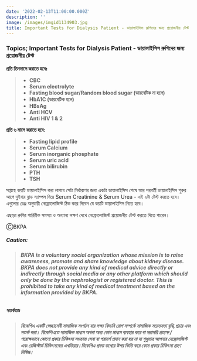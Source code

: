 ```yaml
---
date: '2022-02-13T11:00:00.000Z'
description: ''
image: /images/imgid1134903.jpg
title: Important Tests for Dialysis Patient - ডায়ালাইসিস রুগিদের জন্য প্রয়োজনীয় টেস্ট
---
```





### Topics; Important Tests for Dialysis Patient - ডায়ালাইসিস রুগিদের জন্য প্রয়োজনীয় টেস্ট

**প্রতি তিনমাসে করাতে হবেঃ**

> * **CBC**
> * **Serum electrolyte**
> * **Fasting blood sugar/Random blood sugar (ডায়বেটিক না হলে)**
> * **HbA1C (ডায়বেটিক হলে)**
> * **HBsAg**
> * **Anti HCV**
> * **Anti HIV 1 & 2**

**প্রতি ৬ মাসে করাতে হবে:**

> * **Fasting lipid profile**
> * **Serum Calcium**
> * **Serum inorganic phosphate**
> * **Serum uric acid**
> * **Serum bilirubin**
> * **PTH**
> * **TSH**

সপ্তাহে কয়টি ডায়ালাইসিস করা লাগবে সেটা নির্ধারণের জন্য একটা ডায়ালাইসিস শেষে আর পরবর্তী ডায়ালাইসিস শুরুর আগে দুইবার ব্লাড স্যাম্পল দিয়ে Serum Creatinine & Serum Urea - এই ২টা টেস্ট করতে হবে। এগুলোর রেঞ্জ অনুযায়ী নেফ্রোলোজিস্ট ঠিক করে দিবেন যে কয়টি ডায়ালাইসিস নিতে হবে।

এছাড়া রুগির শারিরীক সমস্যা ও অন্যান্য লক্ষণ দেখে নেফ্রোলোজিস্ট প্রয়োজনীয় টেস্ট করতে দিতে পারেন।

ⒸBKPA

##### **Caution:**

> ###### **BKPA is a voluntary social organization whose mission is to raise awareness, promote and share knowledge about kidney disease. BKPA does not provide any kind of medical advice directly or indirectly through social media or any other platform which should only be done by the nephrologist or registered doctor. This is prohibited to take any kind of medical treatment based on the information provided by BKPA.**

##### **সতর্কতাঃ**

> ###### **বিকেপিএ একটি স্বেচ্ছাসেবী সামাজিক সংগঠন যার লক্ষ্য কিডনি রোগ সম্পর্কে সামাজিক সচেতনতা বৃদ্ধি,প্রচার এবং সতর্ক করা। বিকেপিএতে সামাজিক মাধ্যম অথবা অন্য কোন মাধ্যম ব্যবহার করে বা সরাসরি প্রত্যক্ষ / পরোক্ষভাবে কোনো প্রকার চিকিৎসা সংক্রান্ত সেবা বা পরামর্শ প্রদান করা হয় না যা শুধুমাত্র আপনার নেফ্রোলজিস্ট এবং রেজিস্টার্ড চিকিৎসকের এখতিয়ার।বিকেপিএ প্রদত্ত তথ্যের উপর ভিত্তি করে কোন প্রকার চিকিৎসা গ্রহণ নিষিদ্ধ।**
